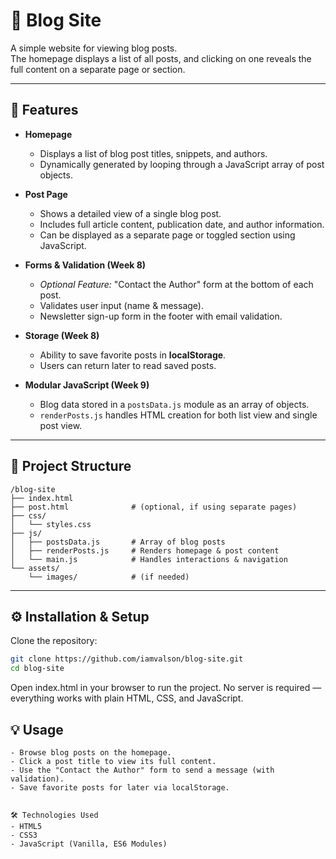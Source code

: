 # 📝 Blog Site

A simple website for viewing blog posts.  
The homepage displays a list of all posts, and clicking on one reveals the full content on a separate page or section.

---

## 🚀 Features

- **Homepage**
  - Displays a list of blog post titles, snippets, and authors.
  - Dynamically generated by looping through a JavaScript array of post objects.

- **Post Page**
  - Shows a detailed view of a single blog post.
  - Includes full article content, publication date, and author information.
  - Can be displayed as a separate page or toggled section using JavaScript.

- **Forms & Validation (Week 8)**
  - *Optional Feature:* "Contact the Author" form at the bottom of each post.
  - Validates user input (name & message).
  - Newsletter sign-up form in the footer with email validation.

- **Storage (Week 8)**
  - Ability to save favorite posts in **localStorage**.
  - Users can return later to read saved posts.

- **Modular JavaScript (Week 9)**
  - Blog data stored in a `postsData.js` module as an array of objects.
  - `renderPosts.js` handles HTML creation for both list view and single post view.

---
## 📂 Project Structure

```plaintext
/blog-site
├── index.html
├── post.html              # (optional, if using separate pages)
├── css/
│   └── styles.css
├── js/
│   ├── postsData.js       # Array of blog posts
│   ├── renderPosts.js     # Renders homepage & post content
│   └── main.js            # Handles interactions & navigation
└── assets/
    └── images/            # (if needed)
```
---

## ⚙️ Installation & Setup

Clone the repository:

```bash
git clone https://github.com/iamvalson/blog-site.git
cd blog-site
```

Open index.html in your browser to run the project.
No server is required — everything works with plain HTML, CSS, and JavaScript.

## 💡 Usage

```plaintext
- Browse blog posts on the homepage.
- Click a post title to view its full content.
- Use the "Contact the Author" form to send a message (with validation).
- Save favorite posts for later via localStorage.


🛠️ Technologies Used
- HTML5
- CSS3
- JavaScript (Vanilla, ES6 Modules)

